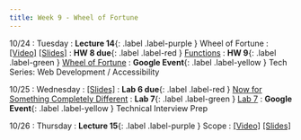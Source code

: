 ```yaml
---
title: Week 9 - Wheel of Fortune
---
```


10/24
: Tuesday
: **Lecture 14**{: .label .label-purple } Wheel of Fortune
  : [\[Video\]](https://edstem.org/us/courses/41440/lessons/78775/slides/433107) [\[Slides\]](https://edstem.org/us/courses/41440/lessons/78775/slides/431977)
: **HW 8 due**{: .label .label-red } [Functions](https://edstem.org/us/courses/41440/lessons/78775/slides/429537)
: **HW 9**{: .label .label-green } [Wheel of Fortune](https://edstem.org/us/courses/41440/lessons/79347/slides/433945)
: **Google Event**{: .label .label-yellow } Tech Series: Web Development / Accessibility

10/25
: Wednesday
  : [\[Slides\]](https://edstem.org/us/courses/41440/lessons/70330/slides/376323)
: **Lab 6 due**{: .label .label-red } [Now for Something Completely Different](https://edstem.org/us/courses/41440/lessons/78774/slides/431965)
: **Lab 7**{: .label .label-green } [Lab 7](https://edstem.org/us/courses/41440/lessons/78774)
: **Google Event**{: .label .label-yellow } Technical Interview Prep

10/26
: Thursday
: **Lecture 15**{: .label .label-purple } Scope
  : [\[Video\]](https://edstem.org/us/courses/41440/lessons/78775/slides/433912) [\[Slides\]](https://edstem.org/us/courses/41440/lessons/78775/slides/433919)